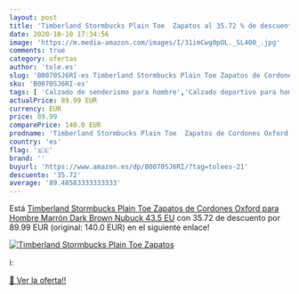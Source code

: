 ```yaml
---
layout: post
title: 'Timberland Stormbucks Plain Toe  Zapatos al 35.72 % de descuento'
date: 2020-10-10 17:34:56
image: 'https://m.media-amazon.com/images/I/31imCwg0pOL._SL400_.jpg'
comments: true
category: ofertas
author: 'tole.es'
slug: 'B0070SJ6RI-es Timberland Stormbucks Plain Toe Zapatos de Cordones Oxford...'
sku: 'B0070SJ6RI-es'
tags: [ 'Calzado de senderismo para hombre','Calzado deportivo para hombre','Chanclas y sandalias de piscina para hombre','Zapatillas de senderismo para hombre','Zapatillas y calzado deportivo para hombre','Zapatos','Zapatos para hombre','Zapatos y complementos','zapatos', ]
actualPrice: 89.99 EUR
currency: EUR
price: 89.99
comparePrice: 140.0 EUR
prodname: 'Timberland Stormbucks Plain Toe  Zapatos de Cordones Oxford para Hombre  Marrón Dark Brown Nubuck  43.5 EU'
country: 'es'
flag: '🇪🇸'
brand: ''
buyurl: 'https://www.amazon.es/dp/B0070SJ6RI/?tag=tolees-21'
descuento: '35.72'
average: '89.48583333333333'
---
```


Está [Timberland Stormbucks Plain Toe  Zapatos de Cordones Oxford para Hombre  Marrón Dark Brown Nubuck  43.5 EU](https://www.amazon.es/dp/B0070SJ6RI/?tag=tolees-21) con 35.72 de descuento por 89.99 EUR (original: 140.0 EUR) en el siguiente enlace!

[![Timberland Stormbucks Plain Toe  Zapatos](https://m.media-amazon.com/images/I/31imCwg0pOL._SL400_.jpg)](https://www.amazon.es/dp/B0070SJ6RI/?tag=tolees-21)

ℹ️:


[🛒 Ver la oferta!!](https://www.amazon.es/dp/B0070SJ6RI/?tag=tolees-21)
